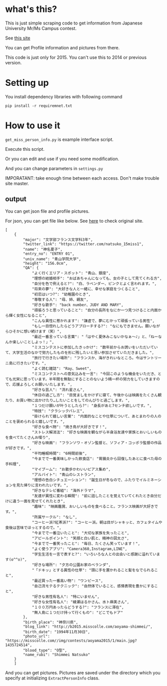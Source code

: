 # what's this?

This is just simple scraping code to get information from Japanese University Mr/Ms Campus contest.

See [this site](https://misscolle.com/)

You can get Profile information and pictures from there.

This code is just only for 2015. You can't use this to 2014 or previous version.


# Setting up

You install dependency libraries with following command

    pip install -r requiremnet.txt
    
# How to use it

`get_miss_person_info.py` is example interface script.

Execute this script.

Or you can edit and use if you need some modification.

And you can change parameters in `settings.py`

IMPORATANT: take enough time between each access. Don't make trouble site master.


## output

You can get json file and profile pictures.

For json, you can get file like below. See [here](https://misscolle.com/aoyama2015/profile/1) to check original site.

    [
        {
            "major": "文学部フランス文学科3年", 
            "twitter_link": "https://twitter.com/natsuko_15miss1", 
            "name": "神名夏子", 
            "entry_no": "ENTRY 01", 
            "univ_name": "青山学院大学", 
            "height": "156.0cm", 
            "QA": {
                "よく行くエリア・スポット": "青山、銀座", 
                "理想の結婚相手": "おばあちゃんになっても、女の子として見てくれる方", 
                "自分を色で例えると?": "白、ラベンダー、ピンクとよく言われます。", 
                "将来の夢": "大好きな人と一緒に、幸せな家庭をつくること", 
                "初恋はいつ?": "幼稚園のとき", 
                "尊敬する人": "母、姉、親友", 
                "好きな歌手": "back number、JUDY AND MARY", 
                "頑張ろうと思っていること": "自分の長所をなにか一つ見つけること内面から輝く女性になること", 
                "こんな異性に惹かれます": "謙虚で、夢にむかって頑張っている男性", 
                "もし一目惚れしたらどうアプローチする?": "なにもできません。願いながらひそかに想い続けます（笑）", 
                "最近一番言っている言葉": "「はやく夏休みこないかなぁ〜♪」と、「ねーなんか楽しいことしよっ！」", 
                "ミスコンテストに参加したきっかけ": "数年前からお誘いをいただいていて、大学生活のなかで努力したものを形に残したいと思い参加させていただきました。", 
                "旅行で行きたい場所": "フランスか、海がきれいなところ。今はサントリーニ島に行きたいです。", 
                "よく読む雑誌": "Ray、Sweet", 
                "ミスコンテストへの意気込みを一言": "今回このような機会をいただき、とても光栄に思っています。半年間を無駄にすることのないよう精一杯の努力をしていきますので、応援よろしくお願いいたします。", 
                "好きな芸人": "流れ星さん", 
                "休日の過ごし方": "目覚ましをかけずに寝て、午後からは映画をたくさん観たり、お買い物に出かけたり…したいことをしてのんびりと過ごします。", 
                "１つだけ願いが叶うとしたら?": "身長があと7センチ欲しいです。", 
                "特技": "クラシックバレエ", 
                "掛けられて嬉しい言葉": "内面的なことや仕草について、あとまわりの人のことを褒められると嬉しいです。", 
                "好きな食べ物": "焼き鳥が大好きです！", 
                "ストレス解消法": "好きな映画を観ながら半身浴友達や家族とおいしいものを食べてたくさんお喋り", 
                "好きな映画": "フランソワ・オゾン監督と、ソフィア・コッポラ監督の作品が好きです。", 
                "平均睡眠時間": "6時間前後", 
                "今までで一番美味しかった飲食店": "胃腸炎から回復したあとに食べた母の手料理", 
                "マイブーム": "お散歩かわいいピアス集め", 
                "アルバイト": "青山のレストラン", 
                "理想の告白シチュエーション": "誕生日が冬なので、ふたりでイルミネーションを見た帰りに言われたいです。", 
                "好きなテレビ番組": "海外ドラマ", 
                "友達が異性に変わる瞬間": "前に話したことを覚えていてくれたとき自分だけに違う一面を見せてくれたとき", 
                "趣味": "映画鑑賞、おいしいものを食べること。フランス映画が大好きです。", 
                "所属サークル": "なし", 
                "コーヒー派?紅茶派?": "コーヒー派。朝は目がシャキッと、カフェタイムや食後は苦味でほっとするので。", 
                "今までで一番泣いたこと": "大切な家族を失ったこと", 
                "アピールポイント": "笑顔と白い肌と、精神の図太さ", 
                "今までで一番笑ったこと": "毎日、たくさん笑っています！", 
                "よく使うアプリ": "Camera360,Instagram,LINE", 
                "学生生活を一言で表すと?": "いろいろな人との出会いと感謝に溢れています(o^^o)", 
                "好きな場所": "夕方の公園お家のベランダ", 
                "「ドキッ」とする異性の仕草": "頭に手を置かれること髪をなでられること", 
                "最近買った一番高い物": "ワンピース", 
                "自己流モテるテクニック": "自然体でいること、感情表現を豊かにすること", 
                "好きな男性有名人": "特にいません", 
                "好きな女性有名人": "綾瀬はるかさん、水ト麻美さん", 
                "１００万円あったらどうする?": "フランスに滞在", 
                "無人島に１つだけ持って行くもの": "どこでもドア"
            },
            "birth_place": "神奈川県", 
            "blog_link": "http://b2015.misscolle.com/aoyama-shimmei/", 
            "birth_date": "1994年11月30日", 
            "photo_url": "https://misscolle.com//img/contests/aoyama2015/1/main.jpg?1435724514", 
            "blood_type": "O型", 
            "name_rubi": "Shimmei Natsuko"
        }
        ]
        

And you can get pictures. Pictures are saved under the directory which you specify at initializing `ExtractPersonInfo` class.



